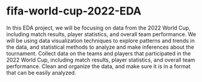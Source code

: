 # fifa-world-cup-2022-EDA

In this EDA project, we will be focusing on data from the 2022 World Cup, including match results, player statistics, and overall team performance. We will be using data visualization techniques to explore patterns and trends in the data, and statistical methods to analyze and make inferences about the tournament. Collect data on the teams and players that participated in the 2022 World Cup, including match results, player statistics, and overall team performance. Clean and organize the data, and make sure it is in a format that can be easily analyzed.
